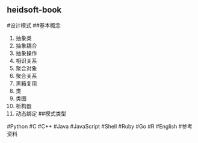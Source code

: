 
heidsoft-book
----------------------


#设计模式
##基本概念

 1. 抽象类 
 2. 抽象耦合 
 3. 抽象操作 
 4. 相识关系 
 5. 聚合对象 
 6. 聚合关系 
 7. 黑箱复用 
 8. 类 
 9. 类图 
 10. 析构器 
 11. 动态绑定
##模式类型

#Python
#C
#C++
#Java
#JavaScript
#Shell
#Ruby
#Go
#R
#English
#参考资料
